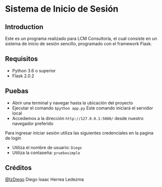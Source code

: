 # Sistema de Inicio de Sesión

## Introduction
Este es un programa realizado para LCM Consultoría, el cual consiste en un sistema de inicio de sesión sencillo, programado con el framework Flask.

## Requisitos 
* Python 3.6 o superior
* Flask 2.0.2

## Puebas
* Abrir una terminal y navegar hasta la ubicación del proyecto
* Ejecutar el comando `$python app.py`
Este comando iniciará el servidor local
* Accedemos a la dirección `http://127.0.0.1:5000/` desde nuestro navegador preferido

Para ingresar iniciar sesión utiliza las siguientes credenciales en la pagina de login
+ Utiliza el nombre de usuario: `Diego`
+ Utiliza la contaseña: `pruebasimple`

## Créditos
[@IzDiego](https://github.com/IzDiego)
Diego Isaac Herrea Ledezma 
